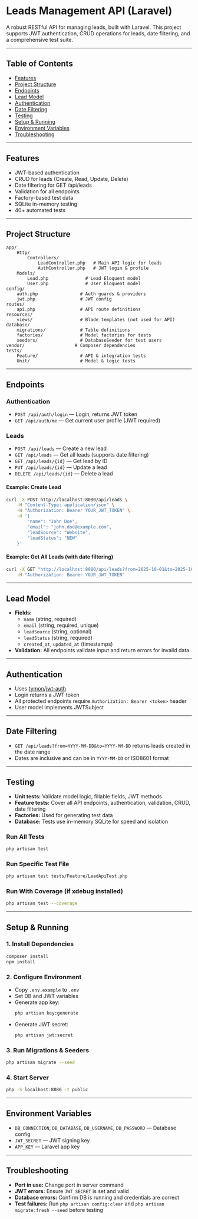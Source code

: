 # Leads Management API (Laravel)

A robust RESTful API for managing leads, built with Laravel. This project supports JWT authentication, CRUD operations for leads, date filtering, and a comprehensive test suite.

---

## Table of Contents
- [Features](#features)
- [Project Structure](#project-structure)
- [Endpoints](#endpoints)
- [Lead Model](#lead-model)
- [Authentication](#authentication)
- [Date Filtering](#date-filtering)
- [Testing](#testing)
- [Setup & Running](#setup--running)
- [Environment Variables](#environment-variables)
- [Troubleshooting](#troubleshooting)

---

## Features
- JWT-based authentication
- CRUD for leads (Create, Read, Update, Delete)
- Date filtering for GET /api/leads
- Validation for all endpoints
- Factory-based test data
- SQLite in-memory testing
- 40+ automated tests

---

## Project Structure
```
app/
	Http/
		Controllers/
			LeadController.php   # Main API logic for leads
			AuthController.php   # JWT login & profile
	Models/
		Lead.php              # Lead Eloquent model
		User.php              # User Eloquent model
config/
	auth.php                # Auth guards & providers
	jwt.php                 # JWT config
routes/
	api.php                 # API route definitions
resources/
	views/                  # Blade templates (not used for API)
database/
	migrations/             # Table definitions
	factories/              # Model factories for tests
	seeders/                # DatabaseSeeder for test users
vendor/                   # Composer dependencies
tests/
	Feature/                # API & integration tests
	Unit/                   # Model & logic tests
```

---

## Endpoints

### Authentication
- `POST /api/auth/login` — Login, returns JWT token
- `GET /api/auth/me` — Get current user profile (JWT required)

### Leads
- `POST /api/leads` — Create a new lead
- `GET /api/leads` — Get all leads (supports date filtering)
- `GET /api/leads/{id}` — Get lead by ID
- `PUT /api/leads/{id}` — Update a lead
- `DELETE /api/leads/{id}` — Delete a lead

#### Example: Create Lead
```bash
curl -X POST http://localhost:8080/api/leads \
	-H "Content-Type: application/json" \
	-H "Authorization: Bearer YOUR_JWT_TOKEN" \
	-d '{
		"name": "John Doe",
		"email": "john.doe@example.com",
		"leadSource": "Website",
		"leadStatus": "NEW"
	}'
```

#### Example: Get All Leads (with date filtering)
```bash
curl -X GET "http://localhost:8080/api/leads?from=2025-10-01&to=2025-10-31" \
	-H "Authorization: Bearer YOUR_JWT_TOKEN"
```

---

## Lead Model
- **Fields:**
	- `name` (string, required)
	- `email` (string, required, unique)
	- `leadSource` (string, optional)
	- `leadStatus` (string, required)
	- `created_at`, `updated_at` (timestamps)
- **Validation:** All endpoints validate input and return errors for invalid data.

---

## Authentication
- Uses [tymon/jwt-auth](https://github.com/tymondesigns/jwt-auth)
- Login returns a JWT token
- All protected endpoints require `Authorization: Bearer <token>` header
- User model implements JWTSubject

---

## Date Filtering
- `GET /api/leads?from=YYYY-MM-DD&to=YYYY-MM-DD` returns leads created in the date range
- Dates are inclusive and can be in `YYYY-MM-DD` or ISO8601 format

---

## Testing
- **Unit tests:** Validate model logic, fillable fields, JWT methods
- **Feature tests:** Cover all API endpoints, authentication, validation, CRUD, date filtering
- **Factories:** Used for generating test data
- **Database:** Tests use in-memory SQLite for speed and isolation

### Run All Tests
```bash
php artisan test
```

### Run Specific Test File
```bash
php artisan test tests/Feature/LeadApiTest.php
```

### Run With Coverage (if xdebug installed)
```bash
php artisan test --coverage
```

---

## Setup & Running

### 1. Install Dependencies
```bash
composer install
npm install
```

### 2. Configure Environment
- Copy `.env.example` to `.env`
- Set DB and JWT variables
- Generate app key:
	```bash
	php artisan key:generate
	```
- Generate JWT secret:
	```bash
	php artisan jwt:secret
	```

### 3. Run Migrations & Seeders
```bash
php artisan migrate --seed
```

### 4. Start Server
```bash
php -S localhost:8080 -t public
```

---

## Environment Variables
- `DB_CONNECTION`, `DB_DATABASE`, `DB_USERNAME`, `DB_PASSWORD` — Database config
- `JWT_SECRET` — JWT signing key
- `APP_KEY` — Laravel app key

---

## Troubleshooting
- **Port in use:** Change port in server command
- **JWT errors:** Ensure `JWT_SECRET` is set and valid
- **Database errors:** Confirm DB is running and credentials are correct
- **Test failures:** Run `php artisan config:clear` and `php artisan migrate:fresh --seed` before testing
